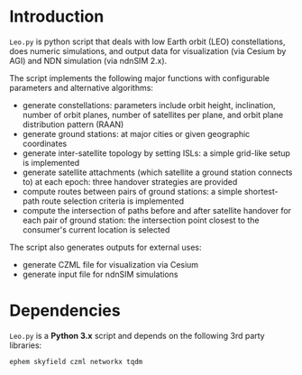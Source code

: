 # Introduction

`Leo.py` is python script that deals with low Earth orbit (LEO) constellations, does numeric simulations, and output data for visualization (via Cesium by AGI) and NDN simulation (via ndnSIM 2.x).

The script implements the following major functions with configurable parameters and alternative algorithms:
- generate constellations: parameters include orbit height, inclination, number of orbit planes, number of satellites per plane, and orbit plane distribution pattern (RAAN)
- generate ground stations: at major cities or given geographic coordinates
- generate inter-satellite topology by setting ISLs: a simple grid-like setup is implemented
- generate satellite attachments (which satellite a ground station connects to) at each epoch: three handover strategies are provided
- compute routes between pairs of ground stations: a simple shortest-path route selection criteria is implemented
- compute the intersection of paths before and after satellite handover for each pair of ground station: the intersection point closest to the consumer's current location is selected

The script also generates outputs for external uses:
- generate CZML file for visualization via Cesium
- generate input file for ndnSIM simulations

# Dependencies

`Leo.py` is a **Python 3.x** script and depends on the following 3rd party libraries:

`ephem skyfield czml networkx tqdm`